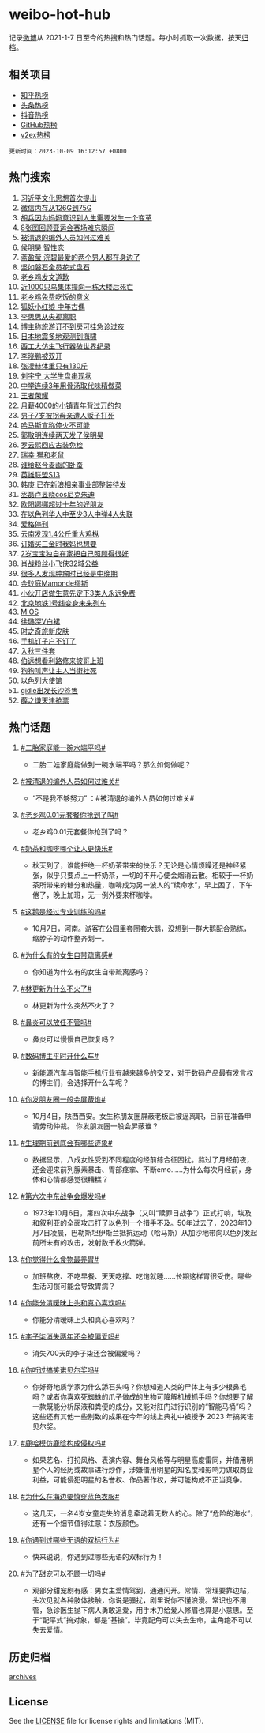 # weibo-hot-hub

记录[微博](https://www.weibo.com)从 2021-1-7 日至今的热搜和热门话题。每小时抓取一次数据，按天[归档](archives)。

## 相关项目

- [知乎热榜](https://github.com/lonnyzhang423/zhihu-hot-hub)
- [头条热榜](https://github.com/lonnyzhang423/toutiao-hot-hub)
- [抖音热榜](https://github.com/lonnyzhang423/douyin-hot-hub)
- [GitHub热榜](https://github.com/lonnyzhang423/github-hot-hub)
- [v2ex热榜](https://github.com/lonnyzhang423/v2ex-hot-hub)


`更新时间：2023-10-09 16:12:57 +0800`

## 热门搜索

1. [习近平文化思想首次提出](https://m.weibo.cn/search?containerid=100103type%3D1%26t%3D10%26q%3D%23%E4%B9%A0%E8%BF%91%E5%B9%B3%E6%96%87%E5%8C%96%E6%80%9D%E6%83%B3%E9%A6%96%E6%AC%A1%E6%8F%90%E5%87%BA%23&stream_entry_id=51&isnewpage=1&extparam=seat%3D1%26c_type%3D51%26dgr%3D0%26cate%3D10103%26filter_type%3Drealtimehot%26pos%3D0%26stream_entry_id%3D51%26q%3D%2523%25E4%25B9%25A0%25E8%25BF%2591%25E5%25B9%25B3%25E6%2596%2587%25E5%258C%2596%25E6%2580%259D%25E6%2583%25B3%25E9%25A6%2596%25E6%25AC%25A1%25E6%258F%2590%25E5%2587%25BA%2523%26display_time%3D1696839176%26pre_seqid%3D1696839176283017565226)
1. [微信内存从126G到75G](https://m.weibo.cn/search?containerid=100103type%3D1%26t%3D10%26q%3D%23%E5%BE%AE%E4%BF%A1%E5%86%85%E5%AD%98%E4%BB%8E126G%E5%88%B075G%23&stream_entry_id=31&isnewpage=1&extparam=seat%3D1%26c_type%3D31%26flag%3D2%26dgr%3D0%26realpos%3D1%26filter_type%3Drealtimehot%26stream_entry_id%3D31%26band_rank%3D1%26lcate%3D5001%26cate%3D5001%26q%3D%2523%25E5%25BE%25AE%25E4%25BF%25A1%25E5%2586%2585%25E5%25AD%2598%25E4%25BB%258E126G%25E5%2588%25B075G%2523%26pos%3D0%26display_time%3D1696839176%26pre_seqid%3D1696839176283017565226)
1. [胡兵因为妈妈意识到人生需要发生一个变革](https://m.weibo.cn/search?containerid=100103type%3D1%26t%3D10%26q%3D%23%E8%83%A1%E5%85%B5%E5%9B%A0%E4%B8%BA%E5%A6%88%E5%A6%88%E6%84%8F%E8%AF%86%E5%88%B0%E4%BA%BA%E7%94%9F%E9%9C%80%E8%A6%81%E5%8F%91%E7%94%9F%E4%B8%80%E4%B8%AA%E5%8F%98%E9%9D%A9%23&stream_entry_id=31&isnewpage=1&extparam=seat%3D1%26c_type%3D31%26flag%3D2%26dgr%3D0%26realpos%3D2%26filter_type%3Drealtimehot%26stream_entry_id%3D31%26band_rank%3D2%26lcate%3D5001%26cate%3D5001%26q%3D%2523%25E8%2583%25A1%25E5%2585%25B5%25E5%259B%25A0%25E4%25B8%25BA%25E5%25A6%2588%25E5%25A6%2588%25E6%2584%258F%25E8%25AF%2586%25E5%2588%25B0%25E4%25BA%25BA%25E7%2594%259F%25E9%259C%2580%25E8%25A6%2581%25E5%258F%2591%25E7%2594%259F%25E4%25B8%2580%25E4%25B8%25AA%25E5%258F%2598%25E9%259D%25A9%2523%26pos%3D1%26display_time%3D1696839176%26pre_seqid%3D1696839176283017565226)
1. [8张图回顾亚运会赛场难忘瞬间](https://m.weibo.cn/search?containerid=100103type%3D1%26t%3D10%26q%3D%238%E5%BC%A0%E5%9B%BE%E5%9B%9E%E9%A1%BE%E4%BA%9A%E8%BF%90%E4%BC%9A%E8%B5%9B%E5%9C%BA%E9%9A%BE%E5%BF%98%E7%9E%AC%E9%97%B4%23&stream_entry_id=31&isnewpage=1&extparam=seat%3D1%26c_type%3D31%26flag%3D0%26dgr%3D0%26realpos%3D3%26filter_type%3Drealtimehot%26stream_entry_id%3D31%26band_rank%3D3%26lcate%3D5001%26cate%3D5001%26q%3D%25238%25E5%25BC%25A0%25E5%259B%25BE%25E5%259B%259E%25E9%25A1%25BE%25E4%25BA%259A%25E8%25BF%2590%25E4%25BC%259A%25E8%25B5%259B%25E5%259C%25BA%25E9%259A%25BE%25E5%25BF%2598%25E7%259E%25AC%25E9%2597%25B4%2523%26pos%3D2%26display_time%3D1696839176%26pre_seqid%3D1696839176283017565226)
1. [被清退的编外人员如何过难关](https://m.weibo.cn/search?containerid=100103type%3D1%26t%3D10%26q%3D%23%E8%A2%AB%E6%B8%85%E9%80%80%E7%9A%84%E7%BC%96%E5%A4%96%E4%BA%BA%E5%91%98%E5%A6%82%E4%BD%95%E8%BF%87%E9%9A%BE%E5%85%B3%23&stream_entry_id=31&isnewpage=1&extparam=seat%3D1%26c_type%3D31%26flag%3D1%26dgr%3D0%26realpos%3D4%26filter_type%3Drealtimehot%26stream_entry_id%3D31%26band_rank%3D4%26lcate%3D5001%26cate%3D5001%26q%3D%2523%25E8%25A2%25AB%25E6%25B8%2585%25E9%2580%2580%25E7%259A%2584%25E7%25BC%2596%25E5%25A4%2596%25E4%25BA%25BA%25E5%2591%2598%25E5%25A6%2582%25E4%25BD%2595%25E8%25BF%2587%25E9%259A%25BE%25E5%2585%25B3%2523%26pos%3D3%26display_time%3D1696839176%26pre_seqid%3D1696839176283017565226)
1. [侯明昊 智性恋](https://m.weibo.cn/search?containerid=100103type%3D1%26t%3D10%26q%3D%E4%BE%AF%E6%98%8E%E6%98%8A+%E6%99%BA%E6%80%A7%E6%81%8B&stream_entry_id=31&isnewpage=1&extparam=seat%3D1%26c_type%3D31%26flag%3D1%26dgr%3D0%26realpos%3D5%26filter_type%3Drealtimehot%26stream_entry_id%3D31%26band_rank%3D5%26lcate%3D5001%26cate%3D5001%26q%3D%25E4%25BE%25AF%25E6%2598%258E%25E6%2598%258A%2520%25E6%2599%25BA%25E6%2580%25A7%25E6%2581%258B%26pos%3D4%26display_time%3D1696839176%26pre_seqid%3D1696839176283017565226)
1. [蓝盈莹 浣碧最爱的两个男人都在身边了](https://m.weibo.cn/search?containerid=100103type%3D1%26t%3D10%26q%3D%E8%93%9D%E7%9B%88%E8%8E%B9+%E6%B5%A3%E7%A2%A7%E6%9C%80%E7%88%B1%E7%9A%84%E4%B8%A4%E4%B8%AA%E7%94%B7%E4%BA%BA%E9%83%BD%E5%9C%A8%E8%BA%AB%E8%BE%B9%E4%BA%86&stream_entry_id=31&isnewpage=1&extparam=seat%3D1%26c_type%3D31%26flag%3D2%26dgr%3D0%26realpos%3D6%26filter_type%3Drealtimehot%26stream_entry_id%3D31%26band_rank%3D6%26lcate%3D5001%26cate%3D5001%26q%3D%25E8%2593%259D%25E7%259B%2588%25E8%258E%25B9%2520%25E6%25B5%25A3%25E7%25A2%25A7%25E6%259C%2580%25E7%2588%25B1%25E7%259A%2584%25E4%25B8%25A4%25E4%25B8%25AA%25E7%2594%25B7%25E4%25BA%25BA%25E9%2583%25BD%25E5%259C%25A8%25E8%25BA%25AB%25E8%25BE%25B9%25E4%25BA%2586%26pos%3D5%26display_time%3D1696839176%26pre_seqid%3D1696839176283017565226)
1. [坚如磐石全员花式盘石](https://m.weibo.cn/search?containerid=100103type%3D1%26t%3D10%26q%3D%23%E5%9D%9A%E5%A6%82%E7%A3%90%E7%9F%B3%E5%85%A8%E5%91%98%E8%8A%B1%E5%BC%8F%E7%9B%98%E7%9F%B3%23&stream_entry_id=31&isnewpage=1&extparam=seat%3D1%26c_type%3D31%26dgr%3D0%26cate%3D5001%26pos%3D6%26stream_entry_id%3D31%26band_rank%3D7%26filter_type%3Drealtimehot%26lcate%3D5001%26adid%3D207336%26is_ad_pos%3D1%26q%3D%2523%25E5%259D%259A%25E5%25A6%2582%25E7%25A3%2590%25E7%259F%25B3%25E5%2585%25A8%25E5%2591%2598%25E8%258A%25B1%25E5%25BC%258F%25E7%259B%2598%25E7%259F%25B3%2523%26display_time%3D1696839176%26pre_seqid%3D1696839176283017565226)
1. [老乡鸡发文道歉](https://m.weibo.cn/search?containerid=100103type%3D1%26t%3D10%26q%3D%23%E8%80%81%E4%B9%A1%E9%B8%A1%E5%8F%91%E6%96%87%E9%81%93%E6%AD%89%23&stream_entry_id=31&isnewpage=1&extparam=seat%3D1%26c_type%3D31%26flag%3D0%26dgr%3D0%26realpos%3D7%26filter_type%3Drealtimehot%26stream_entry_id%3D31%26band_rank%3D7%26lcate%3D5001%26cate%3D5001%26q%3D%2523%25E8%2580%2581%25E4%25B9%25A1%25E9%25B8%25A1%25E5%258F%2591%25E6%2596%2587%25E9%2581%2593%25E6%25AD%2589%2523%26pos%3D7%26display_time%3D1696839176%26pre_seqid%3D1696839176283017565226)
1. [近1000只鸟集体撞向一栋大楼后死亡](https://m.weibo.cn/search?containerid=100103type%3D1%26t%3D10%26q%3D%23%E8%BF%911000%E5%8F%AA%E9%B8%9F%E9%9B%86%E4%BD%93%E6%92%9E%E5%90%91%E4%B8%80%E6%A0%8B%E5%A4%A7%E6%A5%BC%E5%90%8E%E6%AD%BB%E4%BA%A1%23&stream_entry_id=31&isnewpage=1&extparam=seat%3D1%26c_type%3D31%26flag%3D0%26dgr%3D0%26realpos%3D8%26filter_type%3Drealtimehot%26stream_entry_id%3D31%26band_rank%3D8%26lcate%3D5001%26cate%3D5001%26q%3D%2523%25E8%25BF%25911000%25E5%258F%25AA%25E9%25B8%259F%25E9%259B%2586%25E4%25BD%2593%25E6%2592%259E%25E5%2590%2591%25E4%25B8%2580%25E6%25A0%258B%25E5%25A4%25A7%25E6%25A5%25BC%25E5%2590%258E%25E6%25AD%25BB%25E4%25BA%25A1%2523%26pos%3D8%26display_time%3D1696839176%26pre_seqid%3D1696839176283017565226)
1. [老乡鸡免费吃饭的意义](https://m.weibo.cn/search?containerid=100103type%3D1%26t%3D10%26q%3D%23%E8%80%81%E4%B9%A1%E9%B8%A1%E5%85%8D%E8%B4%B9%E5%90%83%E9%A5%AD%E7%9A%84%E6%84%8F%E4%B9%89%23&stream_entry_id=31&isnewpage=1&extparam=seat%3D1%26c_type%3D31%26flag%3D32768%26dgr%3D0%26realpos%3D9%26filter_type%3Drealtimehot%26stream_entry_id%3D31%26band_rank%3D9%26lcate%3D5001%26cate%3D5001%26q%3D%2523%25E8%2580%2581%25E4%25B9%25A1%25E9%25B8%25A1%25E5%2585%258D%25E8%25B4%25B9%25E5%2590%2583%25E9%25A5%25AD%25E7%259A%2584%25E6%2584%258F%25E4%25B9%2589%2523%26pos%3D9%26display_time%3D1696839176%26pre_seqid%3D1696839176283017565226)
1. [狐妖小红娘 中年古偶](https://m.weibo.cn/search?containerid=100103type%3D1%26t%3D10%26q%3D%E7%8B%90%E5%A6%96%E5%B0%8F%E7%BA%A2%E5%A8%98+%E4%B8%AD%E5%B9%B4%E5%8F%A4%E5%81%B6&stream_entry_id=31&isnewpage=1&extparam=seat%3D1%26c_type%3D31%26flag%3D0%26dgr%3D0%26realpos%3D10%26filter_type%3Drealtimehot%26stream_entry_id%3D31%26band_rank%3D10%26lcate%3D5001%26cate%3D5001%26q%3D%25E7%258B%2590%25E5%25A6%2596%25E5%25B0%258F%25E7%25BA%25A2%25E5%25A8%2598%2520%25E4%25B8%25AD%25E5%25B9%25B4%25E5%258F%25A4%25E5%2581%25B6%26pos%3D10%26display_time%3D1696839176%26pre_seqid%3D1696839176283017565226)
1. [李思思从央视离职](https://m.weibo.cn/search?containerid=100103type%3D1%26t%3D10%26q%3D%23%E6%9D%8E%E6%80%9D%E6%80%9D%E4%BB%8E%E5%A4%AE%E8%A7%86%E7%A6%BB%E8%81%8C%23&stream_entry_id=31&isnewpage=1&extparam=seat%3D1%26c_type%3D31%26flag%3D2%26dgr%3D0%26realpos%3D11%26filter_type%3Drealtimehot%26stream_entry_id%3D31%26band_rank%3D11%26lcate%3D5001%26cate%3D5001%26q%3D%2523%25E6%259D%258E%25E6%2580%259D%25E6%2580%259D%25E4%25BB%258E%25E5%25A4%25AE%25E8%25A7%2586%25E7%25A6%25BB%25E8%2581%258C%2523%26pos%3D11%26display_time%3D1696839176%26pre_seqid%3D1696839176283017565226)
1. [博主称旅游订不到房可挂急诊过夜](https://m.weibo.cn/search?containerid=100103type%3D1%26t%3D10%26q%3D%23%E5%8D%9A%E4%B8%BB%E7%A7%B0%E6%97%85%E6%B8%B8%E8%AE%A2%E4%B8%8D%E5%88%B0%E6%88%BF%E5%8F%AF%E6%8C%82%E6%80%A5%E8%AF%8A%E8%BF%87%E5%A4%9C%23&stream_entry_id=31&isnewpage=1&extparam=seat%3D1%26c_type%3D31%26flag%3D1%26dgr%3D0%26realpos%3D12%26filter_type%3Drealtimehot%26stream_entry_id%3D31%26band_rank%3D12%26lcate%3D5001%26cate%3D5001%26q%3D%2523%25E5%258D%259A%25E4%25B8%25BB%25E7%25A7%25B0%25E6%2597%2585%25E6%25B8%25B8%25E8%25AE%25A2%25E4%25B8%258D%25E5%2588%25B0%25E6%2588%25BF%25E5%258F%25AF%25E6%258C%2582%25E6%2580%25A5%25E8%25AF%258A%25E8%25BF%2587%25E5%25A4%259C%2523%26pos%3D12%26display_time%3D1696839176%26pre_seqid%3D1696839176283017565226)
1. [日本地震多地观测到海啸](https://m.weibo.cn/search?containerid=100103type%3D1%26t%3D10%26q%3D%23%E6%97%A5%E6%9C%AC%E5%9C%B0%E9%9C%87%E5%A4%9A%E5%9C%B0%E8%A7%82%E6%B5%8B%E5%88%B0%E6%B5%B7%E5%95%B8%23&stream_entry_id=31&isnewpage=1&extparam=seat%3D1%26c_type%3D31%26flag%3D0%26dgr%3D0%26realpos%3D13%26filter_type%3Drealtimehot%26stream_entry_id%3D31%26band_rank%3D13%26lcate%3D5001%26cate%3D5001%26q%3D%2523%25E6%2597%25A5%25E6%259C%25AC%25E5%259C%25B0%25E9%259C%2587%25E5%25A4%259A%25E5%259C%25B0%25E8%25A7%2582%25E6%25B5%258B%25E5%2588%25B0%25E6%25B5%25B7%25E5%2595%25B8%2523%26pos%3D13%26display_time%3D1696839176%26pre_seqid%3D1696839176283017565226)
1. [西工大仿生飞行器破世界纪录](https://m.weibo.cn/search?containerid=100103type%3D1%26t%3D10%26q%3D%23%E8%A5%BF%E5%B7%A5%E5%A4%A7%E4%BB%BF%E7%94%9F%E9%A3%9E%E8%A1%8C%E5%99%A8%E7%A0%B4%E4%B8%96%E7%95%8C%E7%BA%AA%E5%BD%95%23&stream_entry_id=31&isnewpage=1&extparam=seat%3D1%26c_type%3D31%26flag%3D1%26dgr%3D0%26realpos%3D14%26filter_type%3Drealtimehot%26stream_entry_id%3D31%26band_rank%3D14%26lcate%3D5001%26cate%3D5001%26q%3D%2523%25E8%25A5%25BF%25E5%25B7%25A5%25E5%25A4%25A7%25E4%25BB%25BF%25E7%2594%259F%25E9%25A3%259E%25E8%25A1%258C%25E5%2599%25A8%25E7%25A0%25B4%25E4%25B8%2596%25E7%2595%258C%25E7%25BA%25AA%25E5%25BD%2595%2523%26pos%3D14%26display_time%3D1696839176%26pre_seqid%3D1696839176283017565226)
1. [李晓鹏被双开](https://m.weibo.cn/search?containerid=100103type%3D1%26t%3D10%26q%3D%23%E6%9D%8E%E6%99%93%E9%B9%8F%E8%A2%AB%E5%8F%8C%E5%BC%80%23&stream_entry_id=31&isnewpage=1&extparam=seat%3D1%26c_type%3D31%26flag%3D0%26dgr%3D0%26realpos%3D15%26filter_type%3Drealtimehot%26stream_entry_id%3D31%26band_rank%3D15%26lcate%3D5001%26cate%3D5001%26q%3D%2523%25E6%259D%258E%25E6%2599%2593%25E9%25B9%258F%25E8%25A2%25AB%25E5%258F%258C%25E5%25BC%2580%2523%26pos%3D15%26display_time%3D1696839176%26pre_seqid%3D1696839176283017565226)
1. [张凌赫体重只有130斤](https://m.weibo.cn/search?containerid=100103type%3D1%26t%3D10%26q%3D%23%E5%BC%A0%E5%87%8C%E8%B5%AB%E4%BD%93%E9%87%8D%E5%8F%AA%E6%9C%89130%E6%96%A4%23&stream_entry_id=31&isnewpage=1&extparam=seat%3D1%26c_type%3D31%26flag%3D1%26dgr%3D0%26realpos%3D16%26filter_type%3Drealtimehot%26stream_entry_id%3D31%26band_rank%3D16%26lcate%3D5001%26cate%3D5001%26q%3D%2523%25E5%25BC%25A0%25E5%2587%258C%25E8%25B5%25AB%25E4%25BD%2593%25E9%2587%258D%25E5%258F%25AA%25E6%259C%2589130%25E6%2596%25A4%2523%26pos%3D16%26display_time%3D1696839176%26pre_seqid%3D1696839176283017565226)
1. [刘宇宁 大学生盘串现状](https://m.weibo.cn/search?containerid=100103type%3D1%26t%3D10%26q%3D%E5%88%98%E5%AE%87%E5%AE%81+%E5%A4%A7%E5%AD%A6%E7%94%9F%E7%9B%98%E4%B8%B2%E7%8E%B0%E7%8A%B6&stream_entry_id=31&isnewpage=1&extparam=seat%3D1%26c_type%3D31%26flag%3D1%26dgr%3D0%26realpos%3D17%26filter_type%3Drealtimehot%26stream_entry_id%3D31%26band_rank%3D17%26lcate%3D5001%26cate%3D5001%26q%3D%25E5%2588%2598%25E5%25AE%2587%25E5%25AE%2581%2520%25E5%25A4%25A7%25E5%25AD%25A6%25E7%2594%259F%25E7%259B%2598%25E4%25B8%25B2%25E7%258E%25B0%25E7%258A%25B6%26pos%3D17%26display_time%3D1696839176%26pre_seqid%3D1696839176283017565226)
1. [中学连续3年用骨汤取代味精做菜](https://m.weibo.cn/search?containerid=100103type%3D1%26t%3D10%26q%3D%23%E4%B8%AD%E5%AD%A6%E8%BF%9E%E7%BB%AD3%E5%B9%B4%E7%94%A8%E9%AA%A8%E6%B1%A4%E5%8F%96%E4%BB%A3%E5%91%B3%E7%B2%BE%E5%81%9A%E8%8F%9C%23&stream_entry_id=31&isnewpage=1&extparam=seat%3D1%26c_type%3D31%26flag%3D32768%26dgr%3D0%26realpos%3D18%26filter_type%3Drealtimehot%26stream_entry_id%3D31%26band_rank%3D18%26lcate%3D5001%26cate%3D5001%26q%3D%2523%25E4%25B8%25AD%25E5%25AD%25A6%25E8%25BF%259E%25E7%25BB%25AD3%25E5%25B9%25B4%25E7%2594%25A8%25E9%25AA%25A8%25E6%25B1%25A4%25E5%258F%2596%25E4%25BB%25A3%25E5%2591%25B3%25E7%25B2%25BE%25E5%2581%259A%25E8%258F%259C%2523%26pos%3D18%26display_time%3D1696839176%26pre_seqid%3D1696839176283017565226)
1. [王者荣耀](https://m.weibo.cn/search?containerid=100103type%3D1%26t%3D10%26q%3D%E7%8E%8B%E8%80%85%E8%8D%A3%E8%80%80&stream_entry_id=31&isnewpage=1&extparam=seat%3D1%26c_type%3D31%26flag%3D1%26dgr%3D0%26realpos%3D19%26filter_type%3Drealtimehot%26stream_entry_id%3D31%26band_rank%3D19%26lcate%3D5001%26cate%3D5001%26q%3D%25E7%258E%258B%25E8%2580%2585%25E8%258D%25A3%25E8%2580%2580%26pos%3D19%26display_time%3D1696839176%26pre_seqid%3D1696839176283017565226)
1. [月薪4000的小镇青年背过万的包](https://m.weibo.cn/search?containerid=100103type%3D1%26t%3D10%26q%3D%23%E6%9C%88%E8%96%AA4000%E7%9A%84%E5%B0%8F%E9%95%87%E9%9D%92%E5%B9%B4%E8%83%8C%E8%BF%87%E4%B8%87%E7%9A%84%E5%8C%85%23&stream_entry_id=31&isnewpage=1&extparam=seat%3D1%26c_type%3D31%26flag%3D0%26dgr%3D0%26realpos%3D20%26filter_type%3Drealtimehot%26stream_entry_id%3D31%26band_rank%3D20%26lcate%3D5001%26cate%3D5001%26q%3D%2523%25E6%259C%2588%25E8%2596%25AA4000%25E7%259A%2584%25E5%25B0%258F%25E9%2595%2587%25E9%259D%2592%25E5%25B9%25B4%25E8%2583%258C%25E8%25BF%2587%25E4%25B8%2587%25E7%259A%2584%25E5%258C%2585%2523%26pos%3D20%26display_time%3D1696839176%26pre_seqid%3D1696839176283017565226)
1. [男子7岁被拐母亲遭人贩子打死](https://m.weibo.cn/search?containerid=100103type%3D1%26t%3D10%26q%3D%23%E7%94%B7%E5%AD%907%E5%B2%81%E8%A2%AB%E6%8B%90%E6%AF%8D%E4%BA%B2%E9%81%AD%E4%BA%BA%E8%B4%A9%E5%AD%90%E6%89%93%E6%AD%BB%23&stream_entry_id=31&isnewpage=1&extparam=seat%3D1%26c_type%3D31%26flag%3D0%26dgr%3D0%26realpos%3D21%26filter_type%3Drealtimehot%26stream_entry_id%3D31%26band_rank%3D21%26lcate%3D5001%26cate%3D5001%26q%3D%2523%25E7%2594%25B7%25E5%25AD%25907%25E5%25B2%2581%25E8%25A2%25AB%25E6%258B%2590%25E6%25AF%258D%25E4%25BA%25B2%25E9%2581%25AD%25E4%25BA%25BA%25E8%25B4%25A9%25E5%25AD%2590%25E6%2589%2593%25E6%25AD%25BB%2523%26pos%3D21%26display_time%3D1696839176%26pre_seqid%3D1696839176283017565226)
1. [哈马斯宣称停火不可能](https://m.weibo.cn/search?containerid=100103type%3D1%26t%3D10%26q%3D%23%E5%93%88%E9%A9%AC%E6%96%AF%E5%AE%A3%E7%A7%B0%E5%81%9C%E7%81%AB%E4%B8%8D%E5%8F%AF%E8%83%BD%23&stream_entry_id=31&isnewpage=1&extparam=seat%3D1%26c_type%3D31%26flag%3D0%26dgr%3D0%26realpos%3D22%26filter_type%3Drealtimehot%26stream_entry_id%3D31%26band_rank%3D22%26lcate%3D5001%26cate%3D5001%26q%3D%2523%25E5%2593%2588%25E9%25A9%25AC%25E6%2596%25AF%25E5%25AE%25A3%25E7%25A7%25B0%25E5%2581%259C%25E7%2581%25AB%25E4%25B8%258D%25E5%258F%25AF%25E8%2583%25BD%2523%26pos%3D22%26display_time%3D1696839176%26pre_seqid%3D1696839176283017565226)
1. [郭敬明连续两天发了侯明昊](https://m.weibo.cn/search?containerid=100103type%3D1%26t%3D10%26q%3D%23%E9%83%AD%E6%95%AC%E6%98%8E%E8%BF%9E%E7%BB%AD%E4%B8%A4%E5%A4%A9%E5%8F%91%E4%BA%86%E4%BE%AF%E6%98%8E%E6%98%8A%23&stream_entry_id=31&isnewpage=1&extparam=seat%3D1%26c_type%3D31%26flag%3D0%26dgr%3D0%26realpos%3D23%26filter_type%3Drealtimehot%26stream_entry_id%3D31%26band_rank%3D23%26lcate%3D5001%26cate%3D5001%26q%3D%2523%25E9%2583%25AD%25E6%2595%25AC%25E6%2598%258E%25E8%25BF%259E%25E7%25BB%25AD%25E4%25B8%25A4%25E5%25A4%25A9%25E5%258F%2591%25E4%25BA%2586%25E4%25BE%25AF%25E6%2598%258E%25E6%2598%258A%2523%26pos%3D23%26display_time%3D1696839176%26pre_seqid%3D1696839176283017565226)
1. [罗云熙回应古装免检](https://m.weibo.cn/search?containerid=100103type%3D1%26t%3D10%26q%3D%23%E7%BD%97%E4%BA%91%E7%86%99%E5%9B%9E%E5%BA%94%E5%8F%A4%E8%A3%85%E5%85%8D%E6%A3%80%23&stream_entry_id=31&isnewpage=1&extparam=seat%3D1%26c_type%3D31%26flag%3D1%26dgr%3D0%26realpos%3D24%26filter_type%3Drealtimehot%26stream_entry_id%3D31%26band_rank%3D24%26lcate%3D5001%26cate%3D5001%26q%3D%2523%25E7%25BD%2597%25E4%25BA%2591%25E7%2586%2599%25E5%259B%259E%25E5%25BA%2594%25E5%258F%25A4%25E8%25A3%2585%25E5%2585%258D%25E6%25A3%2580%2523%26pos%3D24%26display_time%3D1696839176%26pre_seqid%3D1696839176283017565226)
1. [瑞幸 猫和老鼠](https://m.weibo.cn/search?containerid=100103type%3D1%26t%3D10%26q%3D%E7%91%9E%E5%B9%B8+%E7%8C%AB%E5%92%8C%E8%80%81%E9%BC%A0&stream_entry_id=31&isnewpage=1&extparam=seat%3D1%26c_type%3D31%26flag%3D0%26dgr%3D0%26realpos%3D25%26filter_type%3Drealtimehot%26stream_entry_id%3D31%26band_rank%3D25%26lcate%3D5001%26cate%3D5001%26q%3D%25E7%2591%259E%25E5%25B9%25B8%2520%25E7%258C%25AB%25E5%2592%258C%25E8%2580%2581%25E9%25BC%25A0%26pos%3D25%26display_time%3D1696839176%26pre_seqid%3D1696839176283017565226)
1. [谁给赵今麦画的卧蚕](https://m.weibo.cn/search?containerid=100103type%3D1%26t%3D10%26q%3D%23%E8%B0%81%E7%BB%99%E8%B5%B5%E4%BB%8A%E9%BA%A6%E7%94%BB%E7%9A%84%E5%8D%A7%E8%9A%95%23&stream_entry_id=31&isnewpage=1&extparam=seat%3D1%26c_type%3D31%26flag%3D1%26dgr%3D0%26realpos%3D26%26filter_type%3Drealtimehot%26stream_entry_id%3D31%26band_rank%3D26%26lcate%3D5001%26cate%3D5001%26q%3D%2523%25E8%25B0%2581%25E7%25BB%2599%25E8%25B5%25B5%25E4%25BB%258A%25E9%25BA%25A6%25E7%2594%25BB%25E7%259A%2584%25E5%258D%25A7%25E8%259A%2595%2523%26pos%3D26%26display_time%3D1696839176%26pre_seqid%3D1696839176283017565226)
1. [英雄联盟S13](https://m.weibo.cn/search?containerid=100103type%3D1%26t%3D10%26q%3D%E8%8B%B1%E9%9B%84%E8%81%94%E7%9B%9FS13&stream_entry_id=31&isnewpage=1&extparam=seat%3D1%26c_type%3D31%26flag%3D1%26dgr%3D0%26realpos%3D27%26filter_type%3Drealtimehot%26stream_entry_id%3D31%26band_rank%3D27%26lcate%3D5001%26cate%3D5001%26q%3D%25E8%258B%25B1%25E9%259B%2584%25E8%2581%2594%25E7%259B%259FS13%26pos%3D27%26display_time%3D1696839176%26pre_seqid%3D1696839176283017565226)
1. [韩庚 已在新浪相亲事业部整装待发](https://m.weibo.cn/search?containerid=100103type%3D1%26t%3D10%26q%3D%E9%9F%A9%E5%BA%9A+%E5%B7%B2%E5%9C%A8%E6%96%B0%E6%B5%AA%E7%9B%B8%E4%BA%B2%E4%BA%8B%E4%B8%9A%E9%83%A8%E6%95%B4%E8%A3%85%E5%BE%85%E5%8F%91&stream_entry_id=31&isnewpage=1&extparam=seat%3D1%26c_type%3D31%26flag%3D1%26dgr%3D0%26realpos%3D28%26filter_type%3Drealtimehot%26stream_entry_id%3D31%26band_rank%3D28%26lcate%3D5001%26cate%3D5001%26q%3D%25E9%259F%25A9%25E5%25BA%259A%2520%25E5%25B7%25B2%25E5%259C%25A8%25E6%2596%25B0%25E6%25B5%25AA%25E7%259B%25B8%25E4%25BA%25B2%25E4%25BA%258B%25E4%25B8%259A%25E9%2583%25A8%25E6%2595%25B4%25E8%25A3%2585%25E5%25BE%2585%25E5%258F%2591%26pos%3D28%26display_time%3D1696839176%26pre_seqid%3D1696839176283017565226)
1. [丞磊卢昱晓cos尼克朱迪](https://m.weibo.cn/search?containerid=100103type%3D1%26t%3D10%26q%3D%23%E4%B8%9E%E7%A3%8A%E5%8D%A2%E6%98%B1%E6%99%93cos%E5%B0%BC%E5%85%8B%E6%9C%B1%E8%BF%AA%23&stream_entry_id=31&isnewpage=1&extparam=seat%3D1%26c_type%3D31%26flag%3D0%26dgr%3D0%26realpos%3D29%26filter_type%3Drealtimehot%26stream_entry_id%3D31%26band_rank%3D29%26lcate%3D5001%26cate%3D5001%26q%3D%2523%25E4%25B8%259E%25E7%25A3%258A%25E5%258D%25A2%25E6%2598%25B1%25E6%2599%2593cos%25E5%25B0%25BC%25E5%2585%258B%25E6%259C%25B1%25E8%25BF%25AA%2523%26pos%3D29%26display_time%3D1696839176%26pre_seqid%3D1696839176283017565226)
1. [欧阳娜娜超过十年的好朋友](https://m.weibo.cn/search?containerid=100103type%3D1%26t%3D10%26q%3D%23%E6%AC%A7%E9%98%B3%E5%A8%9C%E5%A8%9C%E8%B6%85%E8%BF%87%E5%8D%81%E5%B9%B4%E7%9A%84%E5%A5%BD%E6%9C%8B%E5%8F%8B%23&stream_entry_id=31&isnewpage=1&extparam=seat%3D1%26c_type%3D31%26flag%3D1%26dgr%3D0%26realpos%3D30%26filter_type%3Drealtimehot%26stream_entry_id%3D31%26band_rank%3D30%26lcate%3D5001%26cate%3D5001%26q%3D%2523%25E6%25AC%25A7%25E9%2598%25B3%25E5%25A8%259C%25E5%25A8%259C%25E8%25B6%2585%25E8%25BF%2587%25E5%258D%2581%25E5%25B9%25B4%25E7%259A%2584%25E5%25A5%25BD%25E6%259C%258B%25E5%258F%258B%2523%26pos%3D30%26display_time%3D1696839176%26pre_seqid%3D1696839176283017565226)
1. [在以色列华人中至少3人中弹4人失联](https://m.weibo.cn/search?containerid=100103type%3D1%26t%3D10%26q%3D%23%E5%9C%A8%E4%BB%A5%E8%89%B2%E5%88%97%E5%8D%8E%E4%BA%BA%E4%B8%AD%E8%87%B3%E5%B0%913%E4%BA%BA%E4%B8%AD%E5%BC%B94%E4%BA%BA%E5%A4%B1%E8%81%94%23&stream_entry_id=31&isnewpage=1&extparam=seat%3D1%26c_type%3D31%26flag%3D1%26dgr%3D0%26realpos%3D31%26filter_type%3Drealtimehot%26stream_entry_id%3D31%26band_rank%3D31%26lcate%3D5001%26cate%3D5001%26q%3D%2523%25E5%259C%25A8%25E4%25BB%25A5%25E8%2589%25B2%25E5%2588%2597%25E5%258D%258E%25E4%25BA%25BA%25E4%25B8%25AD%25E8%2587%25B3%25E5%25B0%25913%25E4%25BA%25BA%25E4%25B8%25AD%25E5%25BC%25B94%25E4%25BA%25BA%25E5%25A4%25B1%25E8%2581%2594%2523%26pos%3D31%26display_time%3D1696839176%26pre_seqid%3D1696839176283017565226)
1. [爱格停刊](https://m.weibo.cn/search?containerid=100103type%3D1%26t%3D10%26q%3D%23%E7%88%B1%E6%A0%BC%E5%81%9C%E5%88%8A%23&stream_entry_id=31&isnewpage=1&extparam=seat%3D1%26c_type%3D31%26flag%3D0%26dgr%3D0%26realpos%3D32%26filter_type%3Drealtimehot%26stream_entry_id%3D31%26band_rank%3D32%26lcate%3D5001%26cate%3D5001%26q%3D%2523%25E7%2588%25B1%25E6%25A0%25BC%25E5%2581%259C%25E5%2588%258A%2523%26pos%3D32%26display_time%3D1696839176%26pre_seqid%3D1696839176283017565226)
1. [云南发现1.4公斤重大鸡枞](https://m.weibo.cn/search?containerid=100103type%3D1%26t%3D10%26q%3D%23%E4%BA%91%E5%8D%97%E5%8F%91%E7%8E%B01.4%E5%85%AC%E6%96%A4%E9%87%8D%E5%A4%A7%E9%B8%A1%E6%9E%9E%23&stream_entry_id=31&isnewpage=1&extparam=seat%3D1%26c_type%3D31%26flag%3D0%26dgr%3D0%26realpos%3D33%26filter_type%3Drealtimehot%26stream_entry_id%3D31%26band_rank%3D33%26lcate%3D5001%26cate%3D5001%26q%3D%2523%25E4%25BA%2591%25E5%258D%2597%25E5%258F%2591%25E7%258E%25B01.4%25E5%2585%25AC%25E6%2596%25A4%25E9%2587%258D%25E5%25A4%25A7%25E9%25B8%25A1%25E6%259E%259E%2523%26pos%3D33%26display_time%3D1696839176%26pre_seqid%3D1696839176283017565226)
1. [订婚买三金时我妈也想要](https://m.weibo.cn/search?containerid=100103type%3D1%26t%3D10%26q%3D%23%E8%AE%A2%E5%A9%9A%E4%B9%B0%E4%B8%89%E9%87%91%E6%97%B6%E6%88%91%E5%A6%88%E4%B9%9F%E6%83%B3%E8%A6%81%23&stream_entry_id=31&isnewpage=1&extparam=seat%3D1%26c_type%3D31%26flag%3D0%26dgr%3D0%26realpos%3D34%26filter_type%3Drealtimehot%26stream_entry_id%3D31%26band_rank%3D34%26lcate%3D5001%26cate%3D5001%26q%3D%2523%25E8%25AE%25A2%25E5%25A9%259A%25E4%25B9%25B0%25E4%25B8%2589%25E9%2587%2591%25E6%2597%25B6%25E6%2588%2591%25E5%25A6%2588%25E4%25B9%259F%25E6%2583%25B3%25E8%25A6%2581%2523%26pos%3D34%26display_time%3D1696839176%26pre_seqid%3D1696839176283017565226)
1. [2岁宝宝独自在家把自己照顾得很好](https://m.weibo.cn/search?containerid=100103type%3D1%26t%3D10%26q%3D%232%E5%B2%81%E5%AE%9D%E5%AE%9D%E7%8B%AC%E8%87%AA%E5%9C%A8%E5%AE%B6%E6%8A%8A%E8%87%AA%E5%B7%B1%E7%85%A7%E9%A1%BE%E5%BE%97%E5%BE%88%E5%A5%BD%23&stream_entry_id=31&isnewpage=1&extparam=seat%3D1%26c_type%3D31%26flag%3D32768%26dgr%3D0%26realpos%3D35%26filter_type%3Drealtimehot%26stream_entry_id%3D31%26band_rank%3D35%26lcate%3D5001%26cate%3D5001%26q%3D%25232%25E5%25B2%2581%25E5%25AE%259D%25E5%25AE%259D%25E7%258B%25AC%25E8%2587%25AA%25E5%259C%25A8%25E5%25AE%25B6%25E6%258A%258A%25E8%2587%25AA%25E5%25B7%25B1%25E7%2585%25A7%25E9%25A1%25BE%25E5%25BE%2597%25E5%25BE%2588%25E5%25A5%25BD%2523%26pos%3D35%26display_time%3D1696839176%26pre_seqid%3D1696839176283017565226)
1. [肖战粉丝小飞侠32城公益](https://m.weibo.cn/search?containerid=100103type%3D1%26t%3D10%26q%3D%23%E8%82%96%E6%88%98%E7%B2%89%E4%B8%9D%E5%B0%8F%E9%A3%9E%E4%BE%A032%E5%9F%8E%E5%85%AC%E7%9B%8A%23&stream_entry_id=31&isnewpage=1&extparam=seat%3D1%26c_type%3D31%26flag%3D0%26dgr%3D0%26realpos%3D36%26filter_type%3Drealtimehot%26stream_entry_id%3D31%26band_rank%3D36%26lcate%3D5001%26cate%3D5001%26q%3D%2523%25E8%2582%2596%25E6%2588%2598%25E7%25B2%2589%25E4%25B8%259D%25E5%25B0%258F%25E9%25A3%259E%25E4%25BE%25A032%25E5%259F%258E%25E5%2585%25AC%25E7%259B%258A%2523%26pos%3D36%26display_time%3D1696839176%26pre_seqid%3D1696839176283017565226)
1. [很多人发现肿瘤时已经是中晚期](https://m.weibo.cn/search?containerid=100103type%3D1%26t%3D10%26q%3D%E5%BE%88%E5%A4%9A%E4%BA%BA%E5%8F%91%E7%8E%B0%E8%82%BF%E7%98%A4%E6%97%B6%E5%B7%B2%E7%BB%8F%E6%98%AF%E4%B8%AD%E6%99%9A%E6%9C%9F&stream_entry_id=31&isnewpage=1&extparam=seat%3D1%26c_type%3D31%26flag%3D0%26dgr%3D0%26realpos%3D37%26filter_type%3Drealtimehot%26stream_entry_id%3D31%26band_rank%3D37%26lcate%3D5001%26cate%3D5001%26q%3D%25E5%25BE%2588%25E5%25A4%259A%25E4%25BA%25BA%25E5%258F%2591%25E7%258E%25B0%25E8%2582%25BF%25E7%2598%25A4%25E6%2597%25B6%25E5%25B7%25B2%25E7%25BB%258F%25E6%2598%25AF%25E4%25B8%25AD%25E6%2599%259A%25E6%259C%259F%26pos%3D37%26display_time%3D1696839176%26pre_seqid%3D1696839176283017565226)
1. [金玟庭Mamonde缪斯](https://m.weibo.cn/search?containerid=100103type%3D1%26t%3D10%26q%3D%23%E9%87%91%E7%8E%9F%E5%BA%ADMamonde%E7%BC%AA%E6%96%AF%23&stream_entry_id=31&isnewpage=1&extparam=seat%3D1%26c_type%3D31%26flag%3D1%26dgr%3D0%26realpos%3D38%26filter_type%3Drealtimehot%26stream_entry_id%3D31%26band_rank%3D38%26lcate%3D5001%26cate%3D5001%26q%3D%2523%25E9%2587%2591%25E7%258E%259F%25E5%25BA%25ADMamonde%25E7%25BC%25AA%25E6%2596%25AF%2523%26pos%3D38%26display_time%3D1696839176%26pre_seqid%3D1696839176283017565226)
1. [小伙开店做生意先定下3类人永远免费](https://m.weibo.cn/search?containerid=100103type%3D1%26t%3D10%26q%3D%23%E5%B0%8F%E4%BC%99%E5%BC%80%E5%BA%97%E5%81%9A%E7%94%9F%E6%84%8F%E5%85%88%E5%AE%9A%E4%B8%8B3%E7%B1%BB%E4%BA%BA%E6%B0%B8%E8%BF%9C%E5%85%8D%E8%B4%B9%23&stream_entry_id=31&isnewpage=1&extparam=seat%3D1%26c_type%3D31%26flag%3D32768%26dgr%3D0%26realpos%3D39%26filter_type%3Drealtimehot%26stream_entry_id%3D31%26band_rank%3D39%26lcate%3D5001%26cate%3D5001%26q%3D%2523%25E5%25B0%258F%25E4%25BC%2599%25E5%25BC%2580%25E5%25BA%2597%25E5%2581%259A%25E7%2594%259F%25E6%2584%258F%25E5%2585%2588%25E5%25AE%259A%25E4%25B8%258B3%25E7%25B1%25BB%25E4%25BA%25BA%25E6%25B0%25B8%25E8%25BF%259C%25E5%2585%258D%25E8%25B4%25B9%2523%26pos%3D39%26display_time%3D1696839176%26pre_seqid%3D1696839176283017565226)
1. [北京地铁1号线变身未来列车](https://m.weibo.cn/search?containerid=100103type%3D1%26t%3D10%26q%3D%23%E5%8C%97%E4%BA%AC%E5%9C%B0%E9%93%811%E5%8F%B7%E7%BA%BF%E5%8F%98%E8%BA%AB%E6%9C%AA%E6%9D%A5%E5%88%97%E8%BD%A6%23&stream_entry_id=31&isnewpage=1&extparam=seat%3D1%26c_type%3D31%26flag%3D1%26dgr%3D0%26realpos%3D40%26filter_type%3Drealtimehot%26stream_entry_id%3D31%26band_rank%3D40%26lcate%3D5001%26cate%3D5001%26q%3D%2523%25E5%258C%2597%25E4%25BA%25AC%25E5%259C%25B0%25E9%2593%25811%25E5%258F%25B7%25E7%25BA%25BF%25E5%258F%2598%25E8%25BA%25AB%25E6%259C%25AA%25E6%259D%25A5%25E5%2588%2597%25E8%25BD%25A6%2523%26pos%3D40%26display_time%3D1696839176%26pre_seqid%3D1696839176283017565226)
1. [MIOS](https://m.weibo.cn/search?containerid=100103type%3D1%26t%3D10%26q%3DMIOS&stream_entry_id=31&isnewpage=1&extparam=seat%3D1%26c_type%3D31%26flag%3D1%26dgr%3D0%26realpos%3D41%26filter_type%3Drealtimehot%26stream_entry_id%3D31%26band_rank%3D41%26lcate%3D5001%26cate%3D5001%26q%3DMIOS%26pos%3D41%26display_time%3D1696839176%26pre_seqid%3D1696839176283017565226)
1. [徐璐深V白裙](https://m.weibo.cn/search?containerid=100103type%3D1%26t%3D10%26q%3D%23%E5%BE%90%E7%92%90%E6%B7%B1V%E7%99%BD%E8%A3%99%23&stream_entry_id=31&isnewpage=1&extparam=seat%3D1%26c_type%3D31%26flag%3D1%26dgr%3D0%26realpos%3D42%26filter_type%3Drealtimehot%26stream_entry_id%3D31%26band_rank%3D42%26lcate%3D5001%26cate%3D5001%26q%3D%2523%25E5%25BE%2590%25E7%2592%2590%25E6%25B7%25B1V%25E7%2599%25BD%25E8%25A3%2599%2523%26pos%3D42%26display_time%3D1696839176%26pre_seqid%3D1696839176283017565226)
1. [时之奇旅新皮肤](https://m.weibo.cn/search?containerid=100103type%3D1%26t%3D10%26q%3D%23%E6%97%B6%E4%B9%8B%E5%A5%87%E6%97%85%E6%96%B0%E7%9A%AE%E8%82%A4%23&stream_entry_id=31&isnewpage=1&extparam=seat%3D1%26c_type%3D31%26flag%3D1%26dgr%3D0%26realpos%3D43%26filter_type%3Drealtimehot%26stream_entry_id%3D31%26band_rank%3D43%26lcate%3D5001%26cate%3D5001%26q%3D%2523%25E6%2597%25B6%25E4%25B9%258B%25E5%25A5%2587%25E6%2597%2585%25E6%2596%25B0%25E7%259A%25AE%25E8%2582%25A4%2523%26pos%3D43%26display_time%3D1696839176%26pre_seqid%3D1696839176283017565226)
1. [手机钉子户不钉了](https://m.weibo.cn/search?containerid=100103type%3D1%26t%3D10%26q%3D%23%E6%89%8B%E6%9C%BA%E9%92%89%E5%AD%90%E6%88%B7%E4%B8%8D%E9%92%89%E4%BA%86%23&stream_entry_id=31&isnewpage=1&extparam=seat%3D1%26c_type%3D31%26flag%3D1%26dgr%3D0%26realpos%3D44%26filter_type%3Drealtimehot%26stream_entry_id%3D31%26band_rank%3D44%26lcate%3D5001%26cate%3D5001%26q%3D%2523%25E6%2589%258B%25E6%259C%25BA%25E9%2592%2589%25E5%25AD%2590%25E6%2588%25B7%25E4%25B8%258D%25E9%2592%2589%25E4%25BA%2586%2523%26pos%3D44%26display_time%3D1696839176%26pre_seqid%3D1696839176283017565226)
1. [入秋三件套](https://m.weibo.cn/search?containerid=100103type%3D1%26t%3D10%26q%3D%23%E5%85%A5%E7%A7%8B%E4%B8%89%E4%BB%B6%E5%A5%97%23&stream_entry_id=31&isnewpage=1&extparam=seat%3D1%26c_type%3D31%26flag%3D0%26dgr%3D0%26realpos%3D45%26filter_type%3Drealtimehot%26stream_entry_id%3D31%26band_rank%3D45%26lcate%3D5001%26cate%3D5001%26q%3D%2523%25E5%2585%25A5%25E7%25A7%258B%25E4%25B8%2589%25E4%25BB%25B6%25E5%25A5%2597%2523%26pos%3D45%26display_time%3D1696839176%26pre_seqid%3D1696839176283017565226)
1. [伯远想看利路修来披哥上班](https://m.weibo.cn/search?containerid=100103type%3D1%26t%3D10%26q%3D%23%E4%BC%AF%E8%BF%9C%E6%83%B3%E7%9C%8B%E5%88%A9%E8%B7%AF%E4%BF%AE%E6%9D%A5%E6%8A%AB%E5%93%A5%E4%B8%8A%E7%8F%AD%23&stream_entry_id=31&isnewpage=1&extparam=seat%3D1%26c_type%3D31%26flag%3D1%26dgr%3D0%26realpos%3D46%26filter_type%3Drealtimehot%26stream_entry_id%3D31%26band_rank%3D46%26lcate%3D5001%26cate%3D5001%26q%3D%2523%25E4%25BC%25AF%25E8%25BF%259C%25E6%2583%25B3%25E7%259C%258B%25E5%2588%25A9%25E8%25B7%25AF%25E4%25BF%25AE%25E6%259D%25A5%25E6%258A%25AB%25E5%2593%25A5%25E4%25B8%258A%25E7%258F%25AD%2523%26pos%3D46%26display_time%3D1696839176%26pre_seqid%3D1696839176283017565226)
1. [狗狗叫声让主人当街社死](https://m.weibo.cn/search?containerid=100103type%3D1%26t%3D10%26q%3D%23%E7%8B%97%E7%8B%97%E5%8F%AB%E5%A3%B0%E8%AE%A9%E4%B8%BB%E4%BA%BA%E5%BD%93%E8%A1%97%E7%A4%BE%E6%AD%BB%23&stream_entry_id=31&isnewpage=1&extparam=seat%3D1%26c_type%3D31%26flag%3D0%26dgr%3D0%26realpos%3D47%26filter_type%3Drealtimehot%26stream_entry_id%3D31%26band_rank%3D47%26lcate%3D5001%26cate%3D5001%26q%3D%2523%25E7%258B%2597%25E7%258B%2597%25E5%258F%25AB%25E5%25A3%25B0%25E8%25AE%25A9%25E4%25B8%25BB%25E4%25BA%25BA%25E5%25BD%2593%25E8%25A1%2597%25E7%25A4%25BE%25E6%25AD%25BB%2523%26pos%3D47%26display_time%3D1696839176%26pre_seqid%3D1696839176283017565226)
1. [以色列大使馆](https://m.weibo.cn/search?containerid=100103type%3D1%26t%3D10%26q%3D%23%E4%BB%A5%E8%89%B2%E5%88%97%E5%A4%A7%E4%BD%BF%E9%A6%86%23&stream_entry_id=31&isnewpage=1&extparam=seat%3D1%26c_type%3D31%26flag%3D0%26dgr%3D0%26realpos%3D48%26filter_type%3Drealtimehot%26stream_entry_id%3D31%26band_rank%3D48%26lcate%3D5001%26cate%3D5001%26q%3D%2523%25E4%25BB%25A5%25E8%2589%25B2%25E5%2588%2597%25E5%25A4%25A7%25E4%25BD%25BF%25E9%25A6%2586%2523%26pos%3D48%26display_time%3D1696839176%26pre_seqid%3D1696839176283017565226)
1. [gidle出发长沙签售](https://m.weibo.cn/search?containerid=100103type%3D1%26t%3D10%26q%3D%23gidle%E5%87%BA%E5%8F%91%E9%95%BF%E6%B2%99%E7%AD%BE%E5%94%AE%23&stream_entry_id=31&isnewpage=1&extparam=seat%3D1%26c_type%3D31%26flag%3D0%26dgr%3D0%26realpos%3D49%26filter_type%3Drealtimehot%26stream_entry_id%3D31%26band_rank%3D49%26lcate%3D5001%26cate%3D5001%26q%3D%2523gidle%25E5%2587%25BA%25E5%258F%2591%25E9%2595%25BF%25E6%25B2%2599%25E7%25AD%25BE%25E5%2594%25AE%2523%26pos%3D49%26display_time%3D1696839176%26pre_seqid%3D1696839176283017565226)
1. [薛之谦天津抢票](https://m.weibo.cn/search?containerid=100103type%3D1%26t%3D10%26q%3D%E8%96%9B%E4%B9%8B%E8%B0%A6%E5%A4%A9%E6%B4%A5%E6%8A%A2%E7%A5%A8&stream_entry_id=31&isnewpage=1&extparam=seat%3D1%26c_type%3D31%26flag%3D0%26dgr%3D0%26realpos%3D50%26filter_type%3Drealtimehot%26stream_entry_id%3D31%26band_rank%3D50%26lcate%3D5001%26cate%3D5001%26q%3D%25E8%2596%259B%25E4%25B9%258B%25E8%25B0%25A6%25E5%25A4%25A9%25E6%25B4%25A5%25E6%258A%25A2%25E7%25A5%25A8%26pos%3D50%26display_time%3D1696839176%26pre_seqid%3D1696839176283017565226)

## 热门话题

1. [#二胎家庭能一碗水端平吗#](https://m.weibo.cn/search?containerid=231522type%3D1%26t%3D10%26q%3D%23%E4%BA%8C%E8%83%8E%E5%AE%B6%E5%BA%AD%E8%83%BD%E4%B8%80%E7%A2%97%E6%B0%B4%E7%AB%AF%E5%B9%B3%E5%90%97%23&stream_entry_id=128&isnewpage=1&extparam=seat%3D1%26dgr%3D0%26c_type%3D128%26lcate%3D5004%26cate%3D5004%26unitid%3D1696769537127%26pos%3D1-0-0%26display_time%3D1696839177%26pre_seqid%3D1696839177365027355235)
    - 二胎二娃家庭能做到一碗水端平吗？那么如何做呢？

1. [#被清退的编外人员如何过难关#](https://m.weibo.cn/search?containerid=231522type%3D1%26t%3D10%26q%3D%23%E8%A2%AB%E6%B8%85%E9%80%80%E7%9A%84%E7%BC%96%E5%A4%96%E4%BA%BA%E5%91%98%E5%A6%82%E4%BD%95%E8%BF%87%E9%9A%BE%E5%85%B3%23&stream_entry_id=128&isnewpage=1&extparam=seat%3D1%26dgr%3D0%26c_type%3D128%26lcate%3D5004%26cate%3D5004%26unitid%3D1696832228660%26pos%3D1-0-1%26display_time%3D1696839177%26pre_seqid%3D1696839177365027355235)
    - “不是我不够努力” ：#被清退的编外人员如何过难关#

1. [#老乡鸡0.01元套餐你抢到了吗#](https://m.weibo.cn/search?containerid=231522type%3D1%26t%3D10%26q%3D%23%E8%80%81%E4%B9%A1%E9%B8%A10.01%E5%85%83%E5%A5%97%E9%A4%90%E4%BD%A0%E6%8A%A2%E5%88%B0%E4%BA%86%E5%90%97%23&stream_entry_id=128&isnewpage=1&extparam=seat%3D1%26dgr%3D0%26c_type%3D128%26lcate%3D5004%26cate%3D5004%26unitid%3D1696827425412%26pos%3D1-0-2%26display_time%3D1696839177%26pre_seqid%3D1696839177365027355235)
    - 老乡鸡0.01元套餐你抢到了吗？

1. [#奶茶和咖啡哪个让人更快乐#](https://m.weibo.cn/search?containerid=231522type%3D1%26t%3D10%26q%3D%23%E5%A5%B6%E8%8C%B6%E5%92%8C%E5%92%96%E5%95%A1%E5%93%AA%E4%B8%AA%E8%AE%A9%E4%BA%BA%E6%9B%B4%E5%BF%AB%E4%B9%90%23&stream_entry_id=128&isnewpage=1&extparam=seat%3D1%26dgr%3D0%26c_type%3D128%26lcate%3D5004%26cate%3D5004%26unitid%3D1696689697735%26pos%3D1-0-3%26display_time%3D1696839177%26pre_seqid%3D1696839177365027355235)
    - 秋天到了，谁能拒绝一杯奶茶带来的快乐？无论是心情烦躁还是神经紧张，似乎只要点上一杯奶茶，一切的不开心便会烟消云散。相较于一杯奶茶所带来的糖分和热量，咖啡成为另一波人的“续命水”，早上困了，下午倦了，晚上加班，无一例外要来杯咖啡。

1. [#这鹅是经过专业训练的吗#](https://m.weibo.cn/search?containerid=231522type%3D1%26t%3D10%26q%3D%23%E8%BF%99%E9%B9%85%E6%98%AF%E7%BB%8F%E8%BF%87%E4%B8%93%E4%B8%9A%E8%AE%AD%E7%BB%83%E7%9A%84%E5%90%97%23&stream_entry_id=128&isnewpage=1&extparam=seat%3D1%26dgr%3D0%26c_type%3D128%26lcate%3D5004%26cate%3D5004%26unitid%3D1696824423092%26pos%3D1-0-4%26display_time%3D1696839177%26pre_seqid%3D1696839177365027355235)
    - 10月7日，河南。游客在公园里套圈套大鹅，没想到一群大鹅配合熟练，缩脖子的动作整齐划一。

1. [#为什么有的女生自带疏离感#](https://m.weibo.cn/search?containerid=231522type%3D1%26t%3D10%26q%3D%23%E4%B8%BA%E4%BB%80%E4%B9%88%E6%9C%89%E7%9A%84%E5%A5%B3%E7%94%9F%E8%87%AA%E5%B8%A6%E7%96%8F%E7%A6%BB%E6%84%9F%23&stream_entry_id=128&isnewpage=1&extparam=seat%3D1%26dgr%3D0%26c_type%3D128%26lcate%3D5004%26cate%3D5004%26unitid%3D1696828037373%26pos%3D1-0-5%26display_time%3D1696839177%26pre_seqid%3D1696839177365027355235)
    - 你知道为什么有的女生自带疏离感吗？

1. [#林更新为什么不火了#](https://m.weibo.cn/search?containerid=231522type%3D1%26t%3D10%26q%3D%23%E6%9E%97%E6%9B%B4%E6%96%B0%E4%B8%BA%E4%BB%80%E4%B9%88%E4%B8%8D%E7%81%AB%E4%BA%86%23&stream_entry_id=128&isnewpage=1&extparam=seat%3D1%26dgr%3D0%26c_type%3D128%26lcate%3D5004%26cate%3D5004%26unitid%3D1696836730291%26pos%3D1-0-6%26display_time%3D1696839177%26pre_seqid%3D1696839177365027355235)
    - 林更新为什么突然不火了？

1. [#鼻炎可以放任不管吗#](https://m.weibo.cn/search?containerid=231522type%3D1%26t%3D10%26q%3D%23%E9%BC%BB%E7%82%8E%E5%8F%AF%E4%BB%A5%E6%94%BE%E4%BB%BB%E4%B8%8D%E7%AE%A1%E5%90%97%23&stream_entry_id=128&isnewpage=1&extparam=seat%3D1%26dgr%3D0%26c_type%3D128%26lcate%3D5004%26cate%3D5004%26unitid%3D1696837662696%26pos%3D1-0-7%26display_time%3D1696839177%26pre_seqid%3D1696839177365027355235)
    - 鼻炎可以慢慢自己恢复吗？

1. [#数码博主平时开什么车#](https://m.weibo.cn/search?containerid=231522type%3D1%26t%3D10%26q%3D%23%E6%95%B0%E7%A0%81%E5%8D%9A%E4%B8%BB%E5%B9%B3%E6%97%B6%E5%BC%80%E4%BB%80%E4%B9%88%E8%BD%A6%23&stream_entry_id=128&isnewpage=1&extparam=seat%3D1%26dgr%3D0%26c_type%3D128%26lcate%3D5004%26cate%3D5004%26unitid%3D1696749436944%26pos%3D1-0-8%26display_time%3D1696839177%26pre_seqid%3D1696839177365027355235)
    - 新能源汽车与智能手机行业有越来越多的交叉，对于数码产品最有发言权的博主们，会选择开什么车呢？

1. [#你发朋友圈一般会屏蔽谁#](https://m.weibo.cn/search?containerid=231522type%3D1%26t%3D10%26q%3D%23%E4%BD%A0%E5%8F%91%E6%9C%8B%E5%8F%8B%E5%9C%88%E4%B8%80%E8%88%AC%E4%BC%9A%E5%B1%8F%E8%94%BD%E8%B0%81%23&stream_entry_id=128&isnewpage=1&extparam=seat%3D1%26dgr%3D0%26c_type%3D128%26lcate%3D5004%26cate%3D5004%26unitid%3D1696751209161%26pos%3D1-0-9%26display_time%3D1696839177%26pre_seqid%3D1696839177365027355235)
    - 10月4日，陕西西安。女生称朋友圈屏蔽老板后被逼离职，目前在准备申请劳动仲裁。 你发朋友圈一般会屏蔽谁？

1. [#生理期前到底会有哪些迹象#](https://m.weibo.cn/search?containerid=231522type%3D1%26t%3D10%26q%3D%23%E7%94%9F%E7%90%86%E6%9C%9F%E5%89%8D%E5%88%B0%E5%BA%95%E4%BC%9A%E6%9C%89%E5%93%AA%E4%BA%9B%E8%BF%B9%E8%B1%A1%23&stream_entry_id=128&isnewpage=1&extparam=seat%3D1%26dgr%3D0%26c_type%3D128%26lcate%3D5004%26cate%3D5004%26unitid%3D1696688812835%26pos%3D1-0-10%26display_time%3D1696839177%26pre_seqid%3D1696839177365027355235)
    - 数据显示，八成女性受到不同程度的经前综合征困扰。熬过了月经前夜，还会迎来前列腺素暴击、胃部痉挛、不断emo……为什么每次月经前，身体和心情都感觉很糟糕？ ​

1. [#第六次中东战争会爆发吗#](https://m.weibo.cn/search?containerid=231522type%3D1%26t%3D10%26q%3D%23%E7%AC%AC%E5%85%AD%E6%AC%A1%E4%B8%AD%E4%B8%9C%E6%88%98%E4%BA%89%E4%BC%9A%E7%88%86%E5%8F%91%E5%90%97%23&stream_entry_id=128&isnewpage=1&extparam=seat%3D1%26dgr%3D0%26c_type%3D128%26lcate%3D5004%26cate%3D5004%26unitid%3D1696779185304%26pos%3D1-0-11%26display_time%3D1696839177%26pre_seqid%3D1696839177365027355235)
    - 1973年10月6日，第四次中东战争（又叫“赎罪日战争”）正式打响，埃及和叙利亚的全面攻击打了以色列一个措手不及。50年过去了，2023年10月7日凌晨，巴勒斯坦伊斯兰抵抗运动（哈马斯）从加沙地带向以色列发起前所未有的攻击，发射数千枚火箭弹。

1. [#你觉得什么食物最养胃#](https://m.weibo.cn/search?containerid=231522type%3D1%26t%3D10%26q%3D%23%E4%BD%A0%E8%A7%89%E5%BE%97%E4%BB%80%E4%B9%88%E9%A3%9F%E7%89%A9%E6%9C%80%E5%85%BB%E8%83%83%23&stream_entry_id=128&isnewpage=1&extparam=seat%3D1%26dgr%3D0%26c_type%3D128%26lcate%3D5004%26cate%3D5004%26unitid%3D1696754521262%26pos%3D1-0-12%26display_time%3D1696839177%26pre_seqid%3D1696839177365027355235)
    - 加班熬夜、不吃早餐、天天吃撑、吃饱就睡……长期这样胃很受伤。哪些生活习惯可能会导致胃病？

1. [#你能分清暧昧上头和真心喜欢吗#](https://m.weibo.cn/search?containerid=231522type%3D1%26t%3D10%26q%3D%23%E4%BD%A0%E8%83%BD%E5%88%86%E6%B8%85%E6%9A%A7%E6%98%A7%E4%B8%8A%E5%A4%B4%E5%92%8C%E7%9C%9F%E5%BF%83%E5%96%9C%E6%AC%A2%E5%90%97%23&stream_entry_id=128&isnewpage=1&extparam=seat%3D1%26dgr%3D0%26c_type%3D128%26lcate%3D5004%26cate%3D5004%26unitid%3D1696693892085%26pos%3D1-0-13%26display_time%3D1696839177%26pre_seqid%3D1696839177365027355235)
    - 你能分清暧昧上头和真心喜欢吗？

1. [#李子柒消失两年还会被偏爱吗#](https://m.weibo.cn/search?containerid=231522type%3D1%26t%3D10%26q%3D%23%E6%9D%8E%E5%AD%90%E6%9F%92%E6%B6%88%E5%A4%B1%E4%B8%A4%E5%B9%B4%E8%BF%98%E4%BC%9A%E8%A2%AB%E5%81%8F%E7%88%B1%E5%90%97%23&stream_entry_id=128&isnewpage=1&extparam=seat%3D1%26dgr%3D0%26c_type%3D128%26lcate%3D5004%26cate%3D5004%26unitid%3D1696745509616%26pos%3D1-0-14%26display_time%3D1696839177%26pre_seqid%3D1696839177365027355235)
    - 消失700天的李子柒还会被偏爱吗？

1. [#你听过搞笑诺贝尔奖吗#](https://m.weibo.cn/search?containerid=231522type%3D1%26t%3D10%26q%3D%23%E4%BD%A0%E5%90%AC%E8%BF%87%E6%90%9E%E7%AC%91%E8%AF%BA%E8%B4%9D%E5%B0%94%E5%A5%96%E5%90%97%23&stream_entry_id=128&isnewpage=1&extparam=seat%3D1%26dgr%3D0%26c_type%3D128%26lcate%3D5004%26cate%3D5004%26unitid%3D1696753633545%26pos%3D1-0-15%26display_time%3D1696839177%26pre_seqid%3D1696839177365027355235)
    - 你好奇地质学家为什么舔石头吗？你想知道人类的尸体上有多少根鼻毛吗？或者你喜欢死蜘蛛的爪子做成的生物可降解机械抓手吗？你想要了解一款既能分析尿液和粪便的成分，又能对肛门进行识别的“智能马桶”吗？这些还有其他一些别致的成果在今年的线上典礼中被授予 2023 年搞笑诺贝尔奖。

1. [#鹿哈模仿鹿晗构成侵权吗#](https://m.weibo.cn/search?containerid=231522type%3D1%26t%3D10%26q%3D%23%E9%B9%BF%E5%93%88%E6%A8%A1%E4%BB%BF%E9%B9%BF%E6%99%97%E6%9E%84%E6%88%90%E4%BE%B5%E6%9D%83%E5%90%97%23&stream_entry_id=128&isnewpage=1&extparam=seat%3D1%26dgr%3D0%26c_type%3D128%26lcate%3D5004%26cate%3D5004%26unitid%3D1696669900600%26pos%3D1-0-16%26display_time%3D1696839177%26pre_seqid%3D1696839177365027355235)
    - 如果艺名、打扮风格、表演内容、舞台风格等与明星高度雷同，并借用明星个人的经历或故事进行炒作，涉嫌借用明星的知名度和影响力谋取商业利益，可能侵犯明星的名誉权、作品著作权，并可能构成不正当竞争。

1. [#为什么在海边要慎穿蓝色衣服#](https://m.weibo.cn/search?containerid=231522type%3D1%26t%3D10%26q%3D%23%E4%B8%BA%E4%BB%80%E4%B9%88%E5%9C%A8%E6%B5%B7%E8%BE%B9%E8%A6%81%E6%85%8E%E7%A9%BF%E8%93%9D%E8%89%B2%E8%A1%A3%E6%9C%8D%23&stream_entry_id=128&isnewpage=1&extparam=seat%3D1%26dgr%3D0%26c_type%3D128%26lcate%3D5004%26cate%3D5004%26unitid%3D1696831044053%26pos%3D1-0-17%26display_time%3D1696839177%26pre_seqid%3D1696839177365027355235)
    - 这几天，一名4岁女童走失的消息牵动着无数人的心。除了“危险的海水”，还有一个细节值得注意：衣服颜色。

1. [#你遇到过哪些无语的双标行为#](https://m.weibo.cn/search?containerid=231522type%3D1%26t%3D10%26q%3D%23%E4%BD%A0%E9%81%87%E5%88%B0%E8%BF%87%E5%93%AA%E4%BA%9B%E6%97%A0%E8%AF%AD%E7%9A%84%E5%8F%8C%E6%A0%87%E8%A1%8C%E4%B8%BA%23&stream_entry_id=128&isnewpage=1&extparam=seat%3D1%26dgr%3D0%26c_type%3D128%26lcate%3D5004%26cate%3D5004%26unitid%3D1696823532556%26pos%3D1-0-18%26display_time%3D1696839177%26pre_seqid%3D1696839177365027355235)
    - 快来说说，你遇到过哪些无语的双标行为！

1. [#为了甜宠可以不顾一切吗#](https://m.weibo.cn/search?containerid=231522type%3D1%26t%3D10%26q%3D%23%E4%B8%BA%E4%BA%86%E7%94%9C%E5%AE%A0%E5%8F%AF%E4%BB%A5%E4%B8%8D%E9%A1%BE%E4%B8%80%E5%88%87%E5%90%97%23&stream_entry_id=128&isnewpage=1&extparam=seat%3D1%26dgr%3D0%26c_type%3D128%26lcate%3D5004%26cate%3D5004%26unitid%3D1696823247896%26pos%3D1-0-19%26display_time%3D1696839177%26pre_seqid%3D1696839177365027355235)
    - 观部分甜宠剧有感：男女主爱情驾到，通通闪开。常情、常理要靠边站，头次见就各种肢体接触，你说是骚扰，剧里说你不懂浪漫。常识也不用管，急诊医生抛下病人勇敢追爱，用手术刀给爱人修眉也算是小意思。至于“配平式”搞对象，都是“基操”。毕竟配角可以失去生命，主角绝不可以失去爱情。


## 历史归档

[archives](archives)

## License

See the [LICENSE](LICENSE) file for license rights and limitations (MIT).
